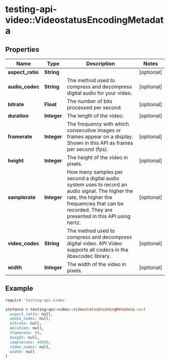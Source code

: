 # testing-api-video::VideostatusEncodingMetadata

## Properties

| Name | Type | Description | Notes |
| ---- | ---- | ----------- | ----- |
| **aspect_ratio** | **String** |  | [optional] |
| **audio_codec** | **String** | The method used to compress and decompress digital audio for your video. | [optional] |
| **bitrate** | **Float** | The number of bits processed per second. | [optional] |
| **duration** | **Integer** | The length of the video. | [optional] |
| **framerate** | **Integer** | The frequency with which consecutive images or frames appear on a display. Shown in this API as frames per second (fps). | [optional] |
| **height** | **Integer** | The height of the video in pixels. | [optional] |
| **samplerate** | **Integer** | How many samples per second a digital audio system uses to record an audio signal. The higher the rate, the higher the frequencies that can be recorded. They are presented in this API using hertz. | [optional] |
| **video_codec** | **String** | The method used to compress and decompress digital video. API Video supports all codecs in the libavcodec library.  | [optional] |
| **width** | **Integer** | The width of the video in pixels. | [optional] |

## Example

```ruby
require 'testing-api-video'

instance = testing-api-video::VideostatusEncodingMetadata.new(
  aspect_ratio: null,
  audio_codec: null,
  bitrate: null,
  duration: null,
  framerate: 60,
  height: null,
  samplerate: 48000,
  video_codec: null,
  width: null
)
```

